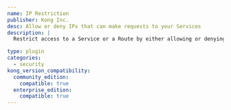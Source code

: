 ```yaml
---
name: IP Restriction
publisher: Kong Inc.
desc: Allow or deny IPs that can make requests to your Services
description: |
  Restrict access to a Service or a Route by either allowing or denying IP addresses. Single IPs, multiple IPs, or ranges in [CIDR notation](https://en.wikipedia.org/wiki/Classless_Inter-Domain_Routing#CIDR_notation) like `10.10.10.0/24` can be used. The plugin supports IPv4 and IPv6 addresses.

type: plugin
categories:
  - security
kong_version_compatibility:
  community_edition:
    compatible: true
  enterprise_edition:
    compatible: true
---
```

